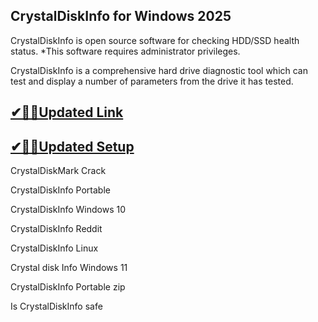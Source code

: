 ## CrystalDiskInfo for Windows 2025

CrystalDiskInfo is open source software for checking HDD/SSD health status. *This software requires administrator privileges.

CrystalDiskInfo is a comprehensive hard drive diagnostic tool which can test and display a number of parameters from the drive it has tested.

## [✔🎉🚀Updated Link](https://tinyurl.com/5bh5fyx9)

## [✔🎉🚀Updated Setup](https://tinyurl.com/5bh5fyx9)

CrystalDiskMark Crack

CrystalDiskInfo Portable

CrystalDiskInfo Windows 10

CrystalDiskInfo Reddit

CrystalDiskInfo Linux

Crystal disk Info Windows 11

CrystalDiskInfo Portable zip

Is CrystalDiskInfo safe





